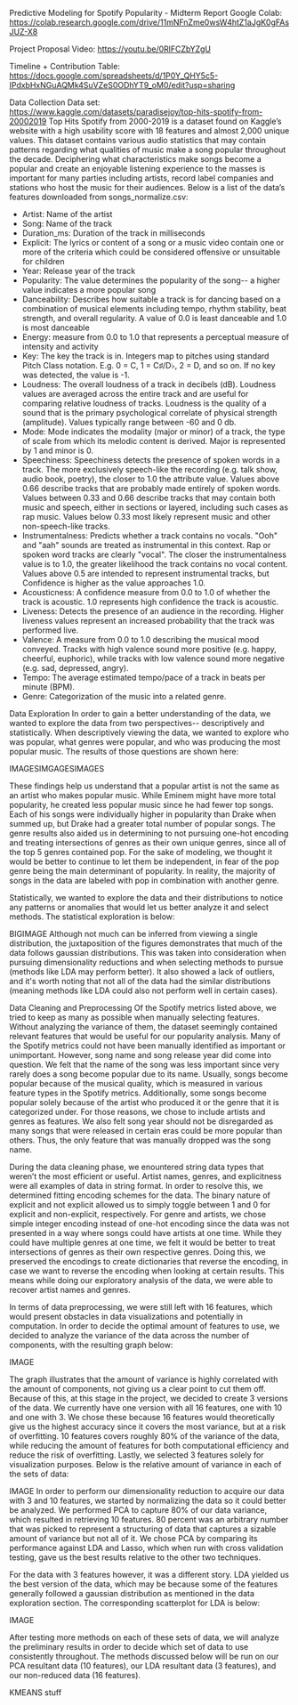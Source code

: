 Predictive Modeling for Spotify Popularity - Midterm Report
Google Colab: https://colab.research.google.com/drive/11mNFnZme0wsW4htZ1aJgK0gFAsJUZ-X8

Project Proposal Video: https://youtu.be/0RlFCZbYZgU

Timeline + Contribution Table: https://docs.google.com/spreadsheets/d/1P0Y_QHY5c5-IPdxbHxNGuAQMk4SuVZeS0ODhYT9_oM0/edit?usp=sharing


Data Collection
Data set: https://www.kaggle.com/datasets/paradisejoy/top-hits-spotify-from-20002019
Top Hits Spotify from 2000-2019 is a dataset found on Kaggle’s website with a high usability score with 18 features and almost 2,000 unique values. This dataset contains various audio statistics that may contain patterns regarding what qualities of music make a song popular throughout the decade. Deciphering what characteristics make songs become a popular and create an enjoyable listening experience to the masses is important for many parties including artists, record label companies and stations who host the music for their audiences.
Below is a list of the data’s features downloaded from songs_normalize.csv:
- Artist: Name of the artist
- Song: Name of the track
- Duration_ms: Duration of the track in milliseconds
- Explicit: The lyrics or content of a song or a music video contain one or more of the criteria which could be considered offensive or unsuitable for children
- Year: Release year of the track
- Popularity: The value determines the popularity of the song-- a higher value indicates  a more popular song
- Danceability: Describes how suitable a track is for dancing based on a combination of musical elements including tempo, rhythm stability, beat strength, and overall regularity. A value of 0.0 is least danceable and 1.0 is most danceable
- Energy: measure from 0.0 to 1.0 that represents a perceptual measure of intensity and activity
- Key: The key the track is in. Integers map to pitches using standard Pitch Class notation. E.g. 0 = C, 1 = C♯/D♭, 2 = D, and so on. If no key was detected, the value is -1.
- Loudness: The overall loudness of a track in decibels (dB). Loudness values are averaged across the entire track and are useful for comparing relative loudness of tracks. Loudness is the quality of a sound that is the primary psychological correlate of physical strength (amplitude). Values typically range between -60 and 0 db.
- Mode: Mode indicates the modality (major or minor) of a track, the type of scale from which its melodic content is derived. Major is represented by 1 and minor is 0.
- Speechiness: Speechiness detects the presence of spoken words in a track. The more exclusively speech-like the recording (e.g. talk show, audio book, poetry), the closer to 1.0 the attribute value. Values above 0.66 describe tracks that are probably made entirely of spoken words. Values between 0.33 and 0.66 describe tracks that may contain both music and speech, either in sections or layered, including such cases as rap music. Values below 0.33 most likely represent music and other non-speech-like tracks.
- Instrumentalness: Predicts whether a track contains no vocals. "Ooh" and "aah" sounds are treated as instrumental in this context. Rap or spoken word tracks are clearly "vocal". The closer the instrumentalness value is to 1.0, the greater likelihood the track contains no vocal content. Values above 0.5 are intended to represent instrumental tracks, but Confidence is higher as the value approaches 1.0.
- Acousticness: A confidence measure from 0.0 to 1.0 of whether the track is acoustic. 1.0 represents high confidence the track is acoustic.
- Liveness: Detects the presence of an audience in the recording. Higher liveness values represent an increased probability that the track was performed live.
- Valence: A measure from 0.0 to 1.0 describing the musical mood conveyed. Tracks with high valence sound more positive (e.g. happy, cheerful, euphoric), while tracks with low valence sound more negative (e.g. sad, depressed, angry).
- Tempo: The average estimated tempo/pace of a track in beats per minute (BPM).
- Genre: Categorization of the music into a related genre.


Data Exploration
In order to gain a better understanding of the data, we wanted to explore the data from two perspectives-- descriptively and statistically. When descriptively viewing the data, we wanted to explore who was popular, what genres were popular, and who was producing the most popular music. The results of those questions are shown here:


IMAGESIMGAGESIMAGES

These findings help us understand that a popular artist is not the same as an artist who makes popular music. While Eminem might have more total popularity, he created less popular music since he had fewer top songs. Each of his songs were individually higher in popularity than Drake when summed up, but Drake had a greater total number of popular songs. The genre results also aided us in determining to not pursuing one-hot encoding and treating intersections of genres as their own unique genres, since all of the top 5 genres contained pop. For the sake of modeling, we thought it would be better to continue to let them be independent, in fear of the pop genre being the main determinant of popularity. In reality, the majority of songs in the data are labeled with pop in combination with another genre.

Statistically, we wanted to explore the data and their distributions to notice any patterns or anomalies that would let us better analyze it and select methods. The statistical exploration is below:

BIGIMAGE
Although not much can be inferred from viewing a single distribution, the juxtaposition of the figures demonstrates that much of the data follows gaussian distributions. This was taken into consideration when pursuing dimensionality reductions and when selecting methods to pursue (methods like LDA may perform better). It also showed a lack of outliers, and it's worth noting that not all of the data had the similar distributions (meaning methods like LDA could also not perform well in certain cases).





Data Cleaning and Preprocessing
Of the Spotify metrics listed above, we tried to keep as many as possible when manually selecting features. Without analyzing the variance of them, the dataset seemingly contained relevant features that would be useful for our popularity analysis. Many of the Spotify metrics could not have been manually identified as important or unimportant. However, song name and song release year did come into question. We felt that the name of the song was less important since very rarely does a song become popular due to its name. Usually, songs become popular because of the musical quality, which is measured in various feature types in the Spotify metrics. Additionally, some songs become popular solely because of the artist who produced it or the genre that it is categorized under. For those reasons, we chose to include artists and genres as features. We also felt song year should not be disregarded as many songs that were released in certain eras could be more popular than others. Thus, the only feature that was manually dropped was the song name.

During the data cleaning phase, we enountered string data types that weren’t the most efficient or useful. Artist names, genres, and explicitness were all examples of data in string format. In order to resolve this, we determined fitting encoding schemes for the data. The binary nature of explicit and not explicit allowed us to simply toggle between 1 and 0 for explicit and non-explicit, respectively. For genre and artists, we chose simple integer encoding instead of one-hot encoding since the data was not presented in a way where songs could have artists at one time. While they could have multiple genres at one time, we felt it would be better to treat intersections of genres as their own respective genres.  Doing this, we preserved the encodings to create dictionaries that reverse the encoding, in case we want to reverse the encoding when looking at certain results. This means while doing our exploratory analysis of the data, we were able to recover artist names and genres. 

In terms of data preprocessing, we were still left with 16 features, which would present obstacles in data visualizations and potentially in computation. In order to decide the optimal amount of features to use, we decided to analyze the variance of the data across the number of components, with the resulting graph below:

IMAGE

The graph illustrates that the amount of variance is highly correlated with the amount of components, not giving us a clear point to cut them off. Because of this, at this stage in the project, we decided to create 3 versions of the data. We currently have one version with all 16 features, one with 10 and one with 3. We chose these because 16 features would theoretically give us the highest accuracy since it covers the most variance, but at a risk of overfitting. 10 features covers roughly 80% of the variance of the data, while reducing the amount of features for both computational efficiency and reduce the risk of overfitting. Lastly, we selected 3 features solely for visualization purposes. Below is the relative amount of variance in each of the sets of data:

IMAGE
In order to perform our dimensionality reduction to acquire our data with 3 and 10 features, we started by normalizing the data so it could better be analyzed. We performed PCA to capture 80% of our data variance, which resulted in retrieving 10 features. 80 percent was an arbitrary number that was picked to represent a structuring of data that captures a sizable amount of variance but not all of it. We chose PCA by comparing its performance against LDA and Lasso, which when run with cross validation testing, gave us the best results relative to the other two techniques.

For the data with 3 features however, it was a different story. LDA yielded us the best version of the data, which may be because some of the features generally followed a gaussian distribution as mentioned in the data exploration section. The corresponding scatterplot for LDA is below:

IMAGE

After testing more methods on each of these sets of data, we will analyze the preliminary results in order to decide which set of data to use consistently throughout. The methods discussed below will be run on our PCA resultant data (10 features), our LDA resultant data (3 features), and our non-reduced data (16 features).



KMEANS stuff
